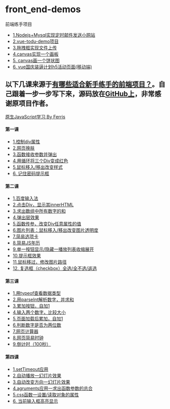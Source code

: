 # front_end-demos
前端练手项目

- <a href="http://remind.fengxianqi.com" target="_blank">1.Nodejs+Mysql实现定时邮件发送小网站</a>
- <a href="http://demo.fengxianqi.com/vue-todo-demo/todo.html" target="_blank">2.vue-todu-demo项目</a>
- <a href="http://demo.fengxianqi.com/drag/index.html" target="_blank">3.拖拽框实现文件上传</a>
- <a href="http://demo.fengxianqi.com/canvas/board.html" target="_blank">4.canvas实现一个画板</a>
- <a href="http://demo.fengxianqi.com/canvas/piechart.html" target="_blank">5. canvas画一个饼状图</a>
- <a href="http://demo.fengxianqi.com/national-h5/index.html" target="_blank">6. vue国庆装逼计划h5活动页面(移动端)</a>


## 以下几课来源于<a href="https://zhuanlan.zhihu.com/p/22766255" target="_blank">有哪些适合新手练手的前端项目？</a>。自己跟着一步一步写下来，源码放在<a href="https://github.com/fengxianqi/front_end-demos" target="_blank">GitHub上</a>，非常感谢原项目作者。
<a href="http://www.fgm.cc/learn/" target="_blank">原生JavaScript学习,By Ferris</a>
#### 第一课
- <a href="http://demo.fengxianqi.com/lesson1/controll-div/" target="_blank">1.控制div属性</a>
- <a href="http://demo.fengxianqi.com/lesson1/change-theme/" target="_blank">2.网页换肤</a>
- <a href="http://demo.fengxianqi.com/lesson1/function-alert/" target="_blank">3.函数接收参数并弹出</a>
- <a href="http://demo.fengxianqi.com/lesson1/loop-change-color/" target="_blank">4.用循环将三个Div变成红色</a>
- <a href="http://demo.fengxianqi.com/lesson1/mouseover-mouseout/" target="_blank">5.鼠标移入/移出改变样式</a>
- <a href="http://demo.fengxianqi.com/lesson1/warn-box/" target="_blank">6. 记住密码提示框</a>
#### 第二课
- <a href="http://demo.fengxianqi.com/lesson2/input-box/" target="_blank">1.百度输入法</a>
- <a href="http://demo.fengxianqi.com/lesson2/alert-innerhtml/" target="_blank">2.点击Div，显示其innerHTML</a>
- <a href="http://demo.fengxianqi.com/lesson2/array-sum/" target="_blank">3.求出数组中所有数字的和</a>
- <a href="http://demo.fengxianqi.com/lesson2/alert-box/" target="_blank">4.弹出层效果</a>
- <a href="http://demo.fengxianqi.com/lesson2/change-prop/" target="_blank">5.函数传参，改变Div任意属性的值</a>
- <a href="http://demo.fengxianqi.com/lesson2/change-opacity/" target="_blank">6.图片列表：鼠标移入/移出改变图片透明度</a>
- <a href="http://demo.fengxianqi.com/lesson2/select-card/" target="_blank">7.简易选项卡</a>
- <a href="http://demo.fengxianqi.com/lesson2/year-calendar/" target="_blank">8.简易JS年历</a>
- <a href="http://demo.fengxianqi.com/lesson2/show-hide/" target="_blank">9.单一按钮显示/隐藏一播放列表收缩展开</a>
- <a href="http://demo.fengxianqi.com/lesson2/show-sign/" target="_blank">10.提示框效果</a>
- <a href="http://demo.fengxianqi.com/lesson2/change-root/" target="_blank">11.鼠标移过，修改图片路径</a>
- <a href="http://demo.fengxianqi.com/lesson2/check-all/" target="_blank">12. 复选框（checkbox）全选/全不选/返选</a>
#### 第三课
- <a href="http://demo.fengxianqi.com/lesson3/typeof/" target="_blank">1.用typeof查看数据类型</a>
- <a href="http://demo.fengxianqi.com/lesson3/parseint/" target="_blank">2.用parseInt解析数字，并求和</a>
- <a href="http://demo.fengxianqi.com/lesson3/accumulation/" target="_blank">3.累加按钮，自加1</a>
- <a href="http://demo.fengxianqi.com/lesson3/compare/" target="_blank">4.输入两个数字，比较大小</a>
- <a href="http://demo.fengxianqi.com/lesson3/interval-plus/" target="_blank">5.页面加载后累加，自加1</a>
- <a href="http://demo.fengxianqi.com/lesson3/istwonum/" target="_blank">6.判断数字是否为两位数</a>
- <a href="http://demo.fengxianqi.com/lesson3/calculator/" target="_blank">7.网页计算器</a>
- <a href="http://demo.fengxianqi.com/lesson3/clock/" target="_blank">8.网页简易时钟</a>
- <a href="http://demo.fengxianqi.com/lesson3/countdown/" target="_blank">9.倒计时（100秒）</a>
#### 第四课
- <a href="http://demo.fengxianqi.com/lesson4/settimeout/" target="_blank">1.setTimeout应用</a>
- <a href="http://demo.fengxianqi.com/lesson4/lanternslide/" target="_blank">2.自动播放一幻灯片效果</a>
- <a href="http://demo.fengxianqi.com/lesson4/lanternslide/" target="_blank">3.自动改变方向一幻灯片效果</a>
- <a href="http://demo.fengxianqi.com/lesson4/arguments/" target="_blank">4.agruments应用一求出函数参数的总合</a>
- <a href="http://demo.fengxianqi.com/lesson4/cssfunction/" target="_blank">5.css函数一设置/读取对象的属性</a>
- <a href="http://demo.fengxianqi.com/lesson4/highlightinput/" target="_blank">6. 当前输入框高亮显示</a>
